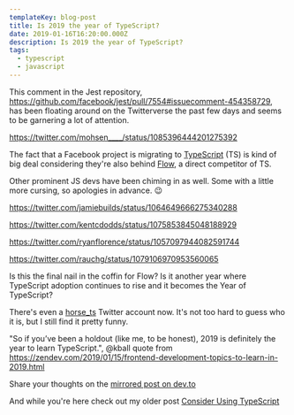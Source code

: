 ```yaml
---
templateKey: blog-post
title: Is 2019 the year of TypeScript?
date: 2019-01-16T16:20:00.000Z
description: Is 2019 the year of TypeScript?
tags:
  - typescript
  - javascript
---
```

This comment in the Jest repository, https://github.com/facebook/jest/pull/7554#issuecomment-454358729, has been floating around on the Twitterverse the past few days and seems to be garnering a lot of attention.

https://twitter.com/mohsen____/status/1085396444201275392

The fact that a Facebook project is migrating to [TypeScript](http://www.typescriptlang.org) (TS) is kind of big deal considering they're also behind [Flow](https://flowtype.org), a direct competitor of TS.

Other prominent JS devs have been chiming in as well. Some with a little more cursing, so apologies in advance. 😉

https://twitter.com/jamiebuilds/status/1064649666275340288

https://twitter.com/kentcdodds/status/1075853845048188929

https://twitter.com/ryanflorence/status/1057097944082591744

https://twitter.com/rauchg/status/1079106970953560065

Is this the final nail in the coffin for Flow? Is it another year where TypeScript adoption continues to rise and it becomes the Year of TypeScript?

There's even a [horse_ts](https://twitter.com/horse_ts) Twitter account now. It's not too hard to guess who it is, but I still find it pretty funny.

"So if you’ve been a holdout (like me, to be honest), 2019 is definitely the year to learn TypeScript.", @kball quote from https://zendev.com/2019/01/15/frontend-development-topics-to-learn-in-2019.html

Share your thoughts on the [mirrored post on dev.to](https://dev.to/nickytonline/is-2019-the-year-of-typescript-18p2)

And while you're here check out my older post [Consider Using TypeScript](https://www.iamdeveloper.com/blog/2017-10-07-consider-using-typescript/ "Consider Using TypeScript")

